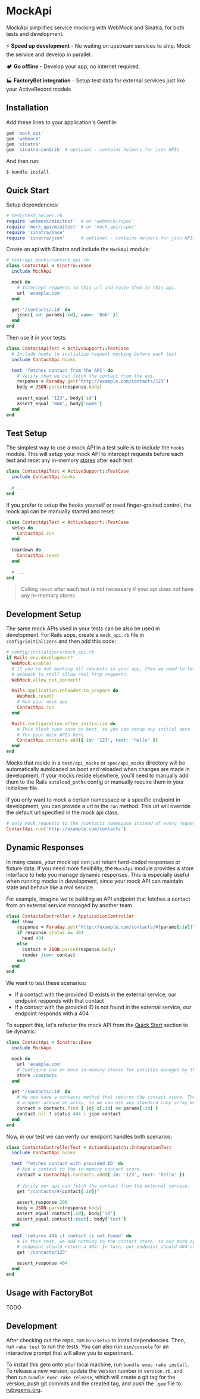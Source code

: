 # MockApi

MockApi simplifies service mocking with WebMock and Sinatra, for both tests and development.

⚡ **Speed up development** - No waiting on upstream services to ship. Mock the service and develop in parallel.

🏕️ **Go offline** - Develop your app, no internet required.

🏭 **FactoryBot integration** - Setup test data for external services just like your ActiveRecord models

## Installation

Add these lines to your application's Gemfile:

```ruby
gem 'mock_api'
gem 'webmock'
gem 'sinatra'
gem 'sinatra-contrib' # optional - contains helpers for json APIs
```

And then run:

    $ bundle install

## Quick Start

Setup dependencies:

```ruby
# test/test_helper.rb
require 'webmock/minitest'  # or 'webmock/rspec'
require 'mock_api/minitest' # or 'mock_api/rspec'
require 'sinatra/base'
require 'sinatra/json'      # optional - contains helpers for json APIs
```

Create an api with Sinatra and include the `MockApi` module:

```ruby
# test/api_mocks/contact_api.rb
class ContactApi < Sinatra::Base
  include MockApi

  mock do
    # Intercept requests to this url and route them to this api.
    url 'example.com'
  end

  get '/contacts/:id' do
    json({ id: params[:id], name: 'Bob' })
  end
end
```

Then use it in your tests:

```ruby
class ContactApiTest < ActiveSupport::TestCase
  # Include hooks to initialize request mocking before each test
  include ContactApi.hooks

  test 'fetches contact from the API' do
    # Verify that we can fetch the contact from the api.
    response = Faraday.get('http://example.com/contacts/123')
    body = JSON.parse(response.body)
    
    assert_equal '123', body['id']
    assert_equal 'Bob', body['name']
  end
end
```

## Test Setup

The simplest way to use a mock API in a test suite is to include the `hooks` module. This will setup your mock API to intercept requests before each test and reset any in-memory [stores](#dynamic-responses) after each test.

```ruby
class ContactApiTest < ActiveSupport::TestCase
  include ContactApi.hooks
  
  # ...
end
```

If you prefer to setup the hooks yourself or need finger-grained control, the mock api can be manually started and reset:

```ruby
class ContactApiTest < ActiveSupport::TestCase
  setup do
    ContactApi.run
  end
  
  teardown do
    ContactApi.reset
  end
  
  # ...
end
```
> Calling `reset` after each test is not necessary if your api does not have any in-memory stores

## Development Setup

The same mock APIs used in your tests can be also be used in development. For Rails apps, create a `mock_api.rb` file in `config/initializers` and then add this code:

```ruby
# config/initializers/mock_api.rb
if Rails.env.development?
  WebMock.enable!
  # If you're not mocking all requests in your app, then we need to tell
  # webmock to still allow real http requests. 
  WebMock.allow_net_connect!

  Rails.application.reloader.to_prepare do
    WebMock.reset!
    # Run your mock api 
    ContactApi.run
  end

  Rails.configuration.after_initialize do
    # This block runs once on boot, so you can setup any initial data
    # for your mock APIs here
    ContactApi.contacts.add({ id: '123', text: 'hello' })
  end
end
```

Mocks that reside in a `test/api_mocks` or `spec/api_mocks` directory will be automatically autoloaded on boot and reloaded when changes are made in development. If your mocks reside elsewhere, you'll need to manually add them to the Rails `autoload_paths` config or manually require them in your initializer file.

If you only want to mock a certain namespace or a specific endpoint in development, you can provide a url to the `run` method. This url will override the default url specified in the mock api class.

```ruby
# only mock requests to the /contacts namespace instead of every request to example.com
ContactApi.run('http://example.com/contacts')
```

## Dynamic Responses

In many cases, your mock api can just return hard-coded responses or fixture data. If you need more flexibility, the `MockApi` module provides a store interface to help you manage dynamic responses. This is especially useful when running mocks in development, since your mock API can maintain state and behave like a real service.

For example, imagine we're building an API endpoint that fetches a contact from an external service managed by another team. 

```ruby
class ContactsController < ApplicationController
  def show
    response = Faraday.get("http://example.com/contacts/#{params[:id]}")
    if response.status == 404
      head 404
    else
      contact = JSON.parse(response.body)
      render json: contact  
    end
  end
end
```

We want to test these scenarios:

- If a contact with the provided ID exists in the external service, our endpoint responds with that contact
- If a contact with the provided ID is not found in the external service, our endpoint responds with a 404

To support this, let's refactor the mock API from the [Quick Start](#quick-start) section to be dynamic:

```ruby
class ContactApi < Sinatra::Base
  include MockApi

  mock do
    url 'example.com'
    # Configure one or more in-memory stores for entities managed by this api.
    store :contacts
  end

  get '/contacts/:id' do
    # We now have a contacts method that returns the contact store. The store is just a thin
    # wrapper around an array, so we can use any standard ruby array methods to search it.
    contact = contacts.find { |c| c[:id] == params[:id] }
    contact.nil ? status 404 : json contact
  end
end
```

Now, in our test we can verify our endpoint handles both scenarios:

```ruby
class ContactsControllerTest < ActionDispatch::IntegrationTest
  include ContactApi.hooks

  test 'fetches contact with provided ID' do
    # Add a contact to the in-memory contact store.
    contact = ContactApi.contacts.add({ id: '123', text: 'hello' })
    
    # Verify our api can fetch the contact from the external service.
    get "/contacts/#{contact[:id]}"
    
    assert_response 200
    body = JSON.parse(response.body)
    assert_equal contact[:id], body['id']
    assert_equal contact[:text], body['text']
  end
  
  test 'returns 404 if contact is not found' do
    # In this test, we add nothing to the contact store, so our mock api
    # endpoint should return a 404. In turn, our endpoint should 404 as well.
    get '/contacts/123'

    assert_response 404
  end
end
```

## Usage with FactoryBot

TODO

## Development

After checking out the repo, run `bin/setup` to install dependencies. Then, run `rake test` to run the tests. You can also run `bin/console` for an interactive prompt that will allow you to experiment.

To install this gem onto your local machine, run `bundle exec rake install`. To release a new version, update the version number in `version.rb`, and then run `bundle exec rake release`, which will create a git tag for the version, push git commits and the created tag, and push the `.gem` file to [rubygems.org](https://rubygems.org).
